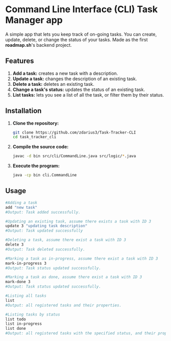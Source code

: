 # Command Line Interface (CLI) Task Manager app

A simple app that lets you keep track of on-going tasks. You can create, update, delete, or change the status of your tasks. Made as the first **roadmap.sh**'s backend project.

## Features
1. **Add a task:** creates a new task with a description.
2. **Update a task:** changes the description of an existing task.
3.  **Delete a task:** deletes an existing task.
4. **Change a task's status:** updates the status of an existing task.
5. **List tasks:** lets you see a list of all the task, or filter them by their status.

## Installation
1. **Clone the repository:**

   ```bash
   git clone https://github.com/zdarius3/Task-Tracker-CLI
   cd task_tracker_cli
   ```

2. **Compile the source code:**
    ```bash
    javac -d bin src/cli/CommandLine.java src/logic/*.java
    ```
    

3. **Execute the program:**
    ```bash
    java -cp bin cli.CommandLine
    ```

## Usage
```bash
#Adding a task
add "new task"
#Output: Task added successfully.

#Updating an existing task, assume there exists a task with ID 3
update 3 "updating task description"
#Output: Task updated successfully

#Deleting a task, assume there exist a task with ID 3
delete 3
#Output: Task deleted successfully.

#Marking a task as in-progress, assume there exist a task with ID 3
mark-in-progress 3 
#Output: Task status updated successfully.

#Marking a task as done, assume there exist a task with ID 3
mark-done 3
#Output: Task status updated successfully.

#Listing all tasks
list
#Output: all registered tasks and their properties.

#Listing tasks by status
list todo
list in-progress
list done
#Output: all registered tasks with the specified status, and their properties.

```